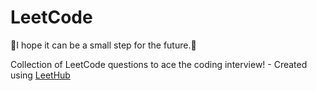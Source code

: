 # LeetCode

🙏I hope it can be a small step for the future.🙏

Collection of LeetCode questions to ace the coding interview! - Created using [LeetHub](https://github.com/QasimWani/LeetHub)
